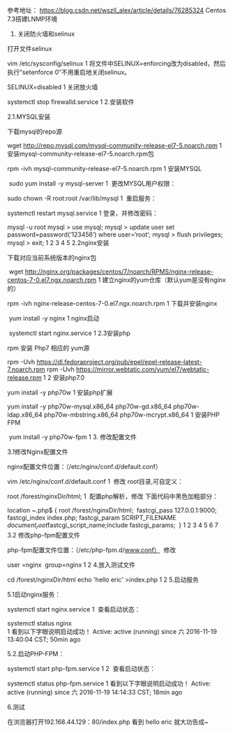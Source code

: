 参考地址： https://blog.csdn.net/wszll_alex/article/details/76285324
Centos 7.3搭建LNMP环境


1. 关闭防火墙和selinux

打开文件selinux

vim  /etc/sysconfig/selinux
1
将文件中SELINUX=enforcing改为disabled，然后执行”setenforce 0″不用重启地关闭selinux。

SELINUX=disabled
1
关闭放火墙

systemctl stop firewalld.service
1
2.安装软件

2.1.MYSQL安装

下载mysql的repo源

wget http://repo.mysql.com/mysql-community-release-el7-5.noarch.rpm
1
安装mysql-community-release-el7-5.noarch.rpm包

rpm -ivh mysql-community-release-el7-5.noarch.rpm
1
安装MYSQL

​ sudo yum install -y  mysql-server
1
​ 更改MYSQL用户权限：

sudo chown -R root:root /var/lib/mysql
1
​ 重启服务：

systemctl restart mysql.service
1
登录，并修改密码：

mysql -u root
mysql > use mysql;
mysql > update user set password=password(‘123456‘) where user=‘root‘;
mysql > flush privileges;
mysql > exit;
1
2
3
4
5
2.2nginx安装

下载对应当前系统版本的nginx包

​ wget http://nginx.org/packages/centos/7/noarch/RPMS/nginx-release-centos-7-0.el7.ngx.noarch.rpm
1
建立nginx的yum仓库（默认yum是没有nginx的）

 rpm -ivh nginx-release-centos-7-0.el7.ngx.noarch.rpm
1
下载并安装nginx

​ yum install -y nginx
1
nginx启动

​ systemctl start nginx.service
1
2.3安装php

rpm 安装 Php7 相应的 yum源

rpm -Uvh https://dl.fedoraproject.org/pub/epel/epel-release-latest-7.noarch.rpm
rpm -Uvh https://mirror.webtatic.com/yum/el7/webtatic-release.rpm
1
2
安装php7.0

yum install -y php70w
1
安装php扩展

yum install -y  php70w-mysql.x86_64   php70w-gd.x86_64   php70w-ldap.x86_64   php70w-mbstring.x86_64  php70w-mcrypt.x86_64
1
安装PHP FPM

​ yum install -y php70w-fpm
1
3. 修改配置文件

3.1修改Nginx配置文件

nginx配置文件位置：（/etc/nginx/conf.d/default.conf）

vim /etc/nginx/conf.d/default.conf
1
​ 修改 root目录,可自定义：

root   /forest/nginxDir/html;
1
​ 配置php解析，修改 下面代码中黑色加粗部分：

 location ~.php$ {
 root   /forest/nginxDir/html;
​ fastcgi_pass 127.0.0.1:9000;
​ fastcgi_index index.php;
​fastcgi_param SCRIPT_FILENAME $document_root$fastcgi_script_name;
​ include    fastcgi_params;
​ }
1
2
3
4
5
6
7
3.2 修改php-fpm配置文件

php-fpm配置文件位置：（/etc/php-fpm.d/www.conf） 
​ 修改

user =nginx
​ group=nginx
1
2
4.放入测试文件

cd /forest/nginxDir/html
echo 'hello eric' >index.php
1
2
5.启动服务

5.1启动nginx服务：

systemctl start nginx.service
1
​ 查看启动状态：

systemctl status nginx  
1
看到以下字眼说明启动成功！ 
​Active: active (running) since 六 2016-11-19 13:40:04 CST; 50min ago

5.2.启动PHP-FPM：

systemctl start php-fpm.service
1
2
​ 查看启动状态：

systemctl status php-fpm.service 
1
看到以下字眼说明启动成功！ 
​Active: active (running) since 六 2016-11-19 14:14:33 CST; 18min ago

6.测试

在浏览器打开192.168.44.129：80/index.php 
看到 hello eric 就大功告成~
